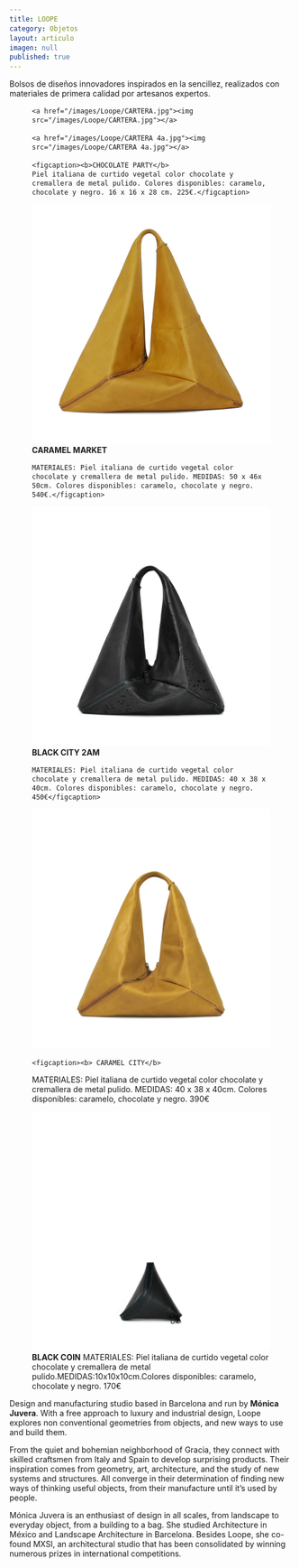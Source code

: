 ```yaml
---
title: LOOPE
category: Objetos
layout: articulo
imagen: null
published: true
---
```

Bolsos de diseños innovadores inspirados en la sencillez, realizados con materiales de primera calidad por artesanos expertos.



<figure class="half">

	<a href="/images/Loope/CARTERA.jpg"><img src="/images/Loope/CARTERA.jpg"></a>

	<a href="/images/Loope/CARTERA 4a.jpg"><img src="/images/Loope/CARTERA 4a.jpg"></a>
  
    <figcaption><b>CHOCOLATE PARTY</b>
    Piel italiana de curtido vegetal color chocolate y cremallera de metal pulido. Colores disponibles: caramelo, chocolate y negro. 16 x 16 x 28 cm. 225€.</figcaption>
</figure>


<div class="figure-group">
<figure>
	<a href="/images/Loope/CARAMEL MARKET.jpg"><img src="/images/Loope/CARAMEL MARKET.jpg" alt="bolso de diseño"></a>
	<figcaption><b>CARAMEL MARKET</b>
  
    MATERIALES: Piel italiana de curtido vegetal color chocolate y cremallera de metal pulido. MEDIDAS: 50 x 46x 50cm. Colores disponibles: caramelo, chocolate y negro. 540€.</figcaption>
</figure>


<figure>
	<a href="/images/Loope/BLACK CITI 2AM.jpg"><img src="/images/Loope/BLACK CITI 2AM.jpg" alt="bolso de diseño"></a>
	<figcaption><b> BLACK CITY 2AM </b> 

    MATERIALES: Piel italiana de curtido vegetal color chocolate y cremallera de metal pulido. MEDIDAS: 40 x 38 x 40cm. Colores disponibles: caramelo, chocolate y negro. 450€</figcaption>
</figure>

<figure>
	<a href="/images/Loope/CARAMEL CITY.jpg"><img src="/images/Loope/CARAMEL CITY.jpg" alt="bolso de diseño"></a>

	<figcaption><b> CARAMEL CITY</b> 

MATERIALES: Piel italiana de curtido vegetal color chocolate y cremallera de metal pulido. MEDIDAS: 40 x 38 x 40cm. Colores disponibles: caramelo, chocolate y negro. 390€</figcaption>
</figure>
</div>

<figure>
	<a href="/images/Loope/BLACK COIN.jpg"><img src="/images/Loope/BLACK COIN.jpg" alt="bolso de diseño"></a>
	<figcaption><b>BLACK COIN</b> 
MATERIALES: Piel italiana de curtido vegetal color chocolate y cremallera de metal pulido.MEDIDAS:10x10x10cm.Colores disponibles: caramelo, chocolate y negro. 170€</figcaption>
</figure>


Design and manufacturing studio based in Barcelona and run by **Mónica Juvera**. With a free approach to luxury and industrial design, Loope explores non conventional geometries from objects, and new ways to use and build them.

From the quiet and bohemian neighborhood of Gracia, they connect with skilled craftsmen from Italy and Spain to develop surprising products. Their inspiration comes from geometry, art, architecture, and the study of new systems and structures. All converge in their determination of finding new ways of thinking useful objects, from their manufacture until it’s used by people.

Mónica Juvera is an enthusiast of design in all scales, from landscape to everyday object, from a building to a bag. She studied Architecture in México and Landscape Architecture in Barcelona. Besides Loope, she co-found MXSI, an architectural studio that has been consolidated by winning numerous prizes in international competitions.
